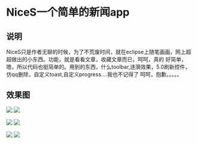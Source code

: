 NiceS一个简单的新闻app
=====================================================================================================================================

说明
-------------------------------------------------------------------------------------------------------------------------------------------------------
NiceS只是作者无聊的时候，为了不荒废时间，就在eclipse上随笔画画，网上超超做出的小东西。功能，就是看看文章，收藏文章而已，呵呵，真的
好简单，嗯，所以代码也挺简单的。用到的东西，什么toolbar,涟漪效果，5.0刷新控件，仿qq删除，自定义toast,自定义progress....我也不记得了
呵呵，抱歉。。。。。


效果图
----------------------------------------------------------------------------------------------------------------------------
![](http://www.apkbus.com/data/attachment/forum/201504/22/120059x0xaaaguk00an7uy.png) ![](http://www.apkbus.com/data/attachment/forum/201504/22/120101ozxxppzcheq41cp4.png)

![](http://www.apkbus.com/data/attachment/forum/201504/22/120101grntjgz26hsqc680.png)
![](http://www.apkbus.com/data/attachment/forum/201504/22/120103k3stspaey00gsaan.png)

![](http://www.apkbus.com/data/attachment/forum/201504/22/120105v5zji00rxrcwrzzx.png)
![](http://www.apkbus.com/data/attachment/forum/201504/22/120105f00t88aoqezqexza.png)





